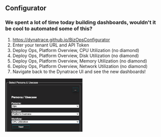 ## Configurator

### We spent a lot of time today building dashboards, wouldn't it be cool to automated some of this?

1. https://dynatrace.github.io/BizOpsConfigurator
2. Enter your tenant URL and API Token
3. Deploy Ops, Platform Overview, CPU Utilization (no diamond)
4. Deploy Ops, Platform Overview, Disk Utilization (no diamond)
5. Deploy Ops, Platform Overview, Memory Utilization (no diamond)
6. Deploy Ops, Platform Overview, Network Utilization (no diamond)
7. Navigate back to the Dynatrace UI and see the new dashboards!

![bizops](../../assets/images/bizops.png)
